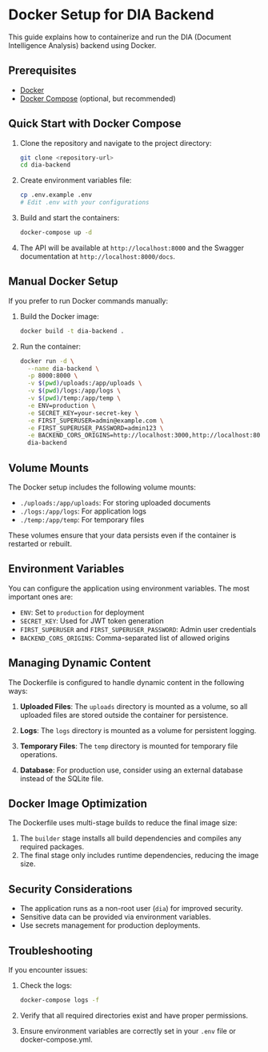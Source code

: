 # Docker Setup for DIA Backend

This guide explains how to containerize and run the DIA (Document Intelligence Analysis) backend using Docker.

## Prerequisites

- [Docker](https://docs.docker.com/get-docker/)
- [Docker Compose](https://docs.docker.com/compose/install/) (optional, but recommended)

## Quick Start with Docker Compose

1. Clone the repository and navigate to the project directory:
   ```bash
   git clone <repository-url>
   cd dia-backend
   ```

2. Create environment variables file:
   ```bash
   cp .env.example .env
   # Edit .env with your configurations
   ```

3. Build and start the containers:
   ```bash
   docker-compose up -d
   ```

4. The API will be available at `http://localhost:8000` and the Swagger documentation at `http://localhost:8000/docs`.

## Manual Docker Setup

If you prefer to run Docker commands manually:

1. Build the Docker image:
   ```bash
   docker build -t dia-backend .
   ```

2. Run the container:
   ```bash
   docker run -d \
     --name dia-backend \
     -p 8000:8000 \
     -v $(pwd)/uploads:/app/uploads \
     -v $(pwd)/logs:/app/logs \
     -v $(pwd)/temp:/app/temp \
     -e ENV=production \
     -e SECRET_KEY=your-secret-key \
     -e FIRST_SUPERUSER=admin@example.com \
     -e FIRST_SUPERUSER_PASSWORD=admin123 \
     -e BACKEND_CORS_ORIGINS=http://localhost:3000,http://localhost:8000 \
     dia-backend
   ```

## Volume Mounts

The Docker setup includes the following volume mounts:

- `./uploads:/app/uploads`: For storing uploaded documents
- `./logs:/app/logs`: For application logs
- `./temp:/app/temp`: For temporary files

These volumes ensure that your data persists even if the container is restarted or rebuilt.

## Environment Variables

You can configure the application using environment variables. The most important ones are:

- `ENV`: Set to `production` for deployment
- `SECRET_KEY`: Used for JWT token generation
- `FIRST_SUPERUSER` and `FIRST_SUPERUSER_PASSWORD`: Admin user credentials
- `BACKEND_CORS_ORIGINS`: Comma-separated list of allowed origins

## Managing Dynamic Content

The Dockerfile is configured to handle dynamic content in the following ways:

1. **Uploaded Files**: The `uploads` directory is mounted as a volume, so all uploaded files are stored outside the container for persistence.

2. **Logs**: The `logs` directory is mounted as a volume for persistent logging.

3. **Temporary Files**: The `temp` directory is mounted for temporary file operations.

4. **Database**: For production use, consider using an external database instead of the SQLite file.

## Docker Image Optimization

The Dockerfile uses multi-stage builds to reduce the final image size:

1. The `builder` stage installs all build dependencies and compiles any required packages.
2. The final stage only includes runtime dependencies, reducing the image size.

## Security Considerations

- The application runs as a non-root user (`dia`) for improved security.
- Sensitive data can be provided via environment variables.
- Use secrets management for production deployments.

## Troubleshooting

If you encounter issues:

1. Check the logs:
   ```bash
   docker-compose logs -f
   ```

2. Verify that all required directories exist and have proper permissions.

3. Ensure environment variables are correctly set in your `.env` file or docker-compose.yml. 